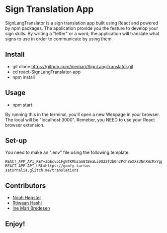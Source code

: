 # Sign Translation App

SignLangTranslator is a sign translation app built using React and powered by npm packages. The application provide you the feature to develop your sign skills. By writing a "letter" or a word, the application will translate what signs to use in order to communicate by using them.

## Install 
* git clone https://github.com/inemari/SignLangTranslator.git
* cd react-SignLangTranslator-app
* npm install

## Usage
* npm start

By running this in the terminal, you'll open a new Webpage in your browser. The local will be "localhost:3000". Remeber, you NEED to use your React browser extension.

## Set-up
You need to make an ".env" file using the following template:
```
REACT_APP_API_KEY=ZGEcvp1FgNTKMbzam8tBeaLi0Q22f2b0n2Pch8oXXs3NnXWcMxYgpL3fsIewhu1C
REACT_APP_API_URL=https://goofy-tartan-saturnalia.glitch.me/translations
```
## Contributors
- [Noah Høgstøl](https://github.com/Nuuah)
- [Rtiwaan Hashi](https://github.com/Ritwaan)
- [Ine Mari Bredesen](https://github.com/inemari)

## Enjoy!
